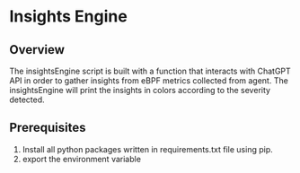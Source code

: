 # Insights Engine

## Overview

The insightsEngine script is built with a function that interacts with ChatGPT API in order to gather insights from eBPF metrics collected from agent.
The insightsEngine will print the insights in colors according to the severity detected.

## Prerequisites

1. Install all python packages written in requirements.txt file using pip.
2. export the environment variable 
